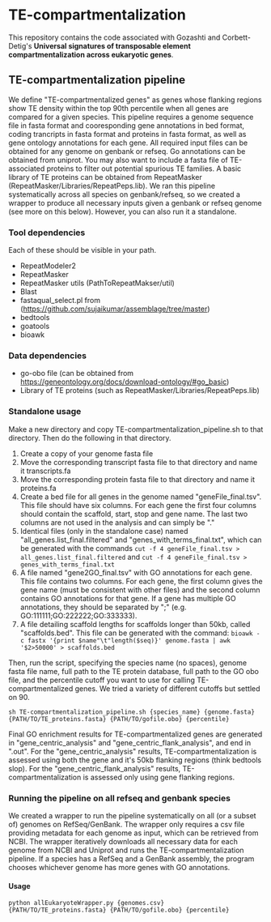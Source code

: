 # TE-compartmentalization

This repository contains the code associated with Gozashti and Corbett-Detig's **Universal signatures of transposable element compartmentalization across eukaryotic genes**. 

## TE-compartmentalization pipeline

We define "TE-compartmentalized genes" as genes whose flanking regions show TE density within the top 90th percentile when all genes are compared for a given species. This pipeline requires a genome sequence file in fasta format and cooresponding gene annotations in bed format, coding trancripts in fasta format and proteins in fasta format, as well as gene ontology annotations for each gene. All required input files can be obtained for any genome on genbank or refseq. Go annotations can be obtained from uniprot. You may also want to include a fasta file of TE-associated proteins to filter out potential spurious TE families. A basic library of TE proteins can be obtained from RepeatMasker (RepeatMasker/Libraries/RepeatPeps.lib). We ran this pipeline systematically across all species on genbank/refseq, so we created a wrapper to produce all necessary inputs given a genbank or refseq genome (see more on this below). However, you can also run it a standalone.

### Tool dependencies

Each of these should be visible in your path. 

* RepeatModeler2
* RepeatMasker
* RepeatMasker utils (PathToRepeatMakser/util)
* Blast
* fastaqual_select.pl from (https://github.com/sujaikumar/assemblage/tree/master)
* bedtools
* goatools
* bioawk

### Data dependencies

* go-obo file (can be obtained from https://geneontology.org/docs/download-ontology/#go_basic)
* Library of TE proteins (such as RepeatMasker/Libraries/RepeatPeps.lib)

### Standalone usage

Make a new directory and copy TE-compartmentalization_pipeline.sh to that directory. Then do the following in that directory.
1. Create a copy of your genome fasta file
2. Move the corresponding transcript fasta file to that directory and name it transcripts.fa
3. Move the corresponding protein fasta file to that directory and name it proteins.fa
4. Create a bed file for all genes in the genome named "geneFile_final.tsv". This file should have six columns. For each gene the first four columns should contain the scaffold, start, stop and gene name. The last two columns are not used in the analysis and can simply be "."
5. Identical files (only in the standalone case) named "all_genes.list_final.filtered" and "genes_with_terms_final.txt", which can be generated with the commands ``` cut -f 4 geneFile_final.tsv > all_genes.list_final.filtered ``` and ``` cut -f 4 geneFile_final.tsv > genes_with_terms_final.txt ```
6. A file named "gene2GO_final.tsv" with GO annotations for each gene. This file contains two columns. For each gene, the first column gives the gene name (must be consistent with other files) and the second column contains GO annotations for that gene. If a gene has multiple GO annotations, they should be separated by ";" (e.g. GO:111111;GO:222222;GO:333333).
7. A file detailing scaffold lengths for scaffolds longer than 50kb, called "scaffolds.bed". This file can be generated with the command: ``` bioawk -c fastx '{print $name"\t"length($seq)}' genome.fasta | awk '$2>50000' > scaffolds.bed ```

Then, run the script, specifying the species name (no spaces), genome fasta file name, full path to the TE protein database, full path to the GO obo file, and the percentile cutoff you want to use for calling TE-compartmentalized genes. We tried a variety of different cutoffs but settled on 90.

```
sh TE-compartmentalization_pipeline.sh {species_name} {genome.fasta} {PATH/TO/TE_proteins.fasta} {PATH/TO/gofile.obo} {percentile}
```

Final GO enrichment results for TE-compartmentalized genes are generated in "gene_centric_analysis" and "gene_centric_flank_analysis", and end in ".out". For the "gene_centric_analysis" results, TE-compartmentalization is assessed using both the gene and it's 50kb flanking regions (think bedtools slop). For the "gene_centric_flank_analysis" results, TE-compartmentalization is assessed only using gene flanking regions.

### Running the pipeline on all refseq and genbank species

We created a wrapper to run the pipeline systematically on all (or a subset of) genomes on RefSeq/GenBank. The wrapper only requires a csv file providing metadata for each genome as input, which can be retrieved from NCBI. The wrapper iteratively downloads all necessary data for each genome from NCBI and Uniprot and runs the TE-compartmentalization pipeline. If a species has a RefSeq and a GenBank assembly, the program chooses whichever genome has more genes with GO annotations.

#### Usage
```
python allEukaryoteWrapper.py {genomes.csv} {PATH/TO/TE_proteins.fasta} {PATH/TO/gofile.obo} {percentile}
```





